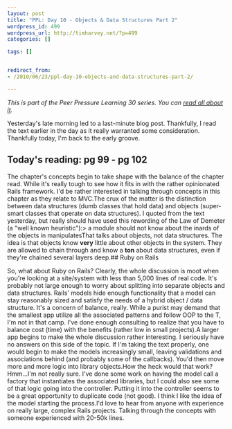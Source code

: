 ```yaml
--- 
layout: post
title: "PPL: Day 10 - Objects & Data Structures Part 2"
wordpress_id: 499
wordpress_url: http://timharvey.net/?p=499
categories: []

tags: []


redirect_from:
- /2010/06/23/ppl-day-10-objects-and-data-structures-part-2/

---
```

_This is part of the Peer Pressure Learning 30 series. You can [read all about it](http://timharvey.net/2010/06/11/peer-pressure-learning-experiment/)._

Yesterday's late morning led to a last-minute blog post. Thankfully, I read the text earlier in the day as it really warranted some consideration. Thankfully today, I'm back to the early groove.

## Today's reading: pg 99 - pg 102

The chapter's concepts begin to take shape with the balance of the chapter read. While it's really tough to see how it fits in with the rather opinionated Rails framework. I'd be rather interested in talking through concepts in this chapter as they relate to MVC.The crux of the matter is the distinction between data structures (dumb classes that hold data) and objects (super-smart classes that operate on data structures). I quoted from the text yesterday, but really should have used this rewording of the Law of Demeter (a "well known heuristic"):> a module should not know about the inards of the objects in manipulatesThat talks about objects, not data structures. The idea is that objects know **very** little about other objects in the system. They are allowed to chain through and know a **ton** about data structures, even if they're chained several layers deep.## Ruby on Rails

So, what about Ruby on Rails? Clearly, the whole discussion is moot when you're looking at a site/system with less than 5,000 lines of real code. It's probably not large enough to worry about splitting into separate objects and data structures. Rails' models hide enough functionality that a model can stay reasonably sized and satisfy the needs of a hybrid object / data structure. It's a concern of balance, really. While a purist may demand that the smallest app utilize all the associated patterns and follow OOP to the T, I'm not in that camp. I've done enough consulting to realize that you have to balance cost (time) with the benefits (rather low in small projects).A larger app begins to make the whole discussion rather interesting. I seriously have no answers on this side of the topic. If I'm taking the text properly, one would begin to make the models increasingly small, leaving validations and associations behind (and probably some of the callbacks). You'd then move more and more logic into library objects.How the heck would that work? Hmm...I'm not really sure. I've done some work on having the model call a factory that instantiates the associated libraries, but I could also see some of that logic going into the controller. Putting it into the controller seems to be a great opportunity to duplicate code (not good). I think I like the idea of the model starting the process.I'd love to hear from anyone with experience on really large, complex Rails projects. Talking through the concepts with someone experienced with 20-50k lines.
